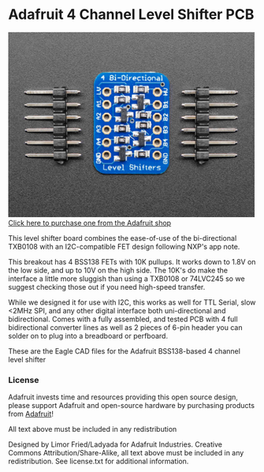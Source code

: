 # Adafruit 4 Channel Level Shifter PCB
<a href="http://www.adafruit.com/products/757"><img src="assets/image.jpg?raw=true" width="500px"><br/>
Click here to purchase one from the Adafruit shop</a>

This level shifter board combines the ease-of-use of the bi-directional TXB0108 with an I2C-compatible FET design following NXP's app note.

This breakout has 4 BSS138 FETs with 10K pullups. It works down to 1.8V on the low side, and up to 10V on the high side. The 10K's do make the interface a little more sluggish than using a TXB0108 or 74LVC245 so we suggest checking those out if you need high-speed transfer.

While we designed it for use with I2C, this works as well for  TTL Serial,  slow <2MHz SPI, and any other digital interface both uni-directional and bidirectional. Comes with a fully assembled, and tested PCB with 4 full bidirectional converter lines as well as 2 pieces of 6-pin header you can solder on to plug into a breadboard or perfboard.

These are the Eagle CAD files for the Adafruit BSS138-based 4 channel level shifter

### License

Adafruit invests time and resources providing this open source design, please support Adafruit and open-source hardware by purchasing products from [Adafruit](https://www.adafruit.com)!

All text above must be included in any redistribution

Designed by Limor Fried/Ladyada for Adafruit Industries.
Creative Commons Attribution/Share-Alike, all text above must be included in any redistribution. 
See license.txt for additional information.
